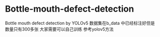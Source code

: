 # Bottle-mouth-defect-detection
Bottle mouth defect detection by YOLOv5 
数据集在b_data 中已经标注好但是数量只有300多张
大家需要可以自己训练 参考yolov5方法
